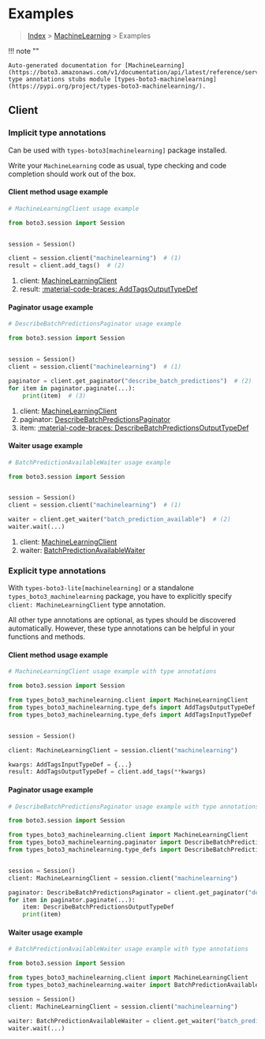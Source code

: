# Examples

> [Index](../README.md) > [MachineLearning](./README.md) > Examples

!!! note ""

    Auto-generated documentation for [MachineLearning](https://boto3.amazonaws.com/v1/documentation/api/latest/reference/services/machinelearning.html#machinelearning)
    type annotations stubs module [types-boto3-machinelearning](https://pypi.org/project/types-boto3-machinelearning/).

## Client

### Implicit type annotations

Can be used with `types-boto3[machinelearning]` package installed.

Write your `MachineLearning` code as usual,
type checking and code completion should work out of the box.


#### Client method usage example

```python
# MachineLearningClient usage example

from boto3.session import Session


session = Session()

client = session.client("machinelearning")  # (1)
result = client.add_tags()  # (2)
```

1. client: [MachineLearningClient](./client.md)
2. result: [:material-code-braces: AddTagsOutputTypeDef](./type_defs.md#addtagsoutputtypedef)



#### Paginator usage example

```python
# DescribeBatchPredictionsPaginator usage example

from boto3.session import Session


session = Session()
client = session.client("machinelearning")  # (1)

paginator = client.get_paginator("describe_batch_predictions")  # (2)
for item in paginator.paginate(...):
    print(item)  # (3)
```

1. client: [MachineLearningClient](./client.md)
2. paginator: [DescribeBatchPredictionsPaginator](./paginators.md#describebatchpredictionspaginator)
3. item: [:material-code-braces: DescribeBatchPredictionsOutputTypeDef](./type_defs.md#describebatchpredictionsoutputtypedef)



#### Waiter usage example

```python
# BatchPredictionAvailableWaiter usage example

from boto3.session import Session


session = Session()
client = session.client("machinelearning")  # (1)

waiter = client.get_waiter("batch_prediction_available")  # (2)
waiter.wait(...)
```

1. client: [MachineLearningClient](./client.md)
2. waiter: [BatchPredictionAvailableWaiter](./waiters.md#batchpredictionavailablewaiter)


### Explicit type annotations

With `types-boto3-lite[machinelearning]`
or a standalone `types_boto3_machinelearning` package, you have to explicitly specify `client: MachineLearningClient` type annotation.

All other type annotations are optional, as types should be discovered automatically.
However, these type annotations can be helpful in your functions and methods.


#### Client method usage example

```python
# MachineLearningClient usage example with type annotations

from boto3.session import Session

from types_boto3_machinelearning.client import MachineLearningClient
from types_boto3_machinelearning.type_defs import AddTagsOutputTypeDef
from types_boto3_machinelearning.type_defs import AddTagsInputTypeDef


session = Session()

client: MachineLearningClient = session.client("machinelearning")

kwargs: AddTagsInputTypeDef = {...}
result: AddTagsOutputTypeDef = client.add_tags(**kwargs)
```



#### Paginator usage example

```python
# DescribeBatchPredictionsPaginator usage example with type annotations

from boto3.session import Session

from types_boto3_machinelearning.client import MachineLearningClient
from types_boto3_machinelearning.paginator import DescribeBatchPredictionsPaginator
from types_boto3_machinelearning.type_defs import DescribeBatchPredictionsOutputTypeDef


session = Session()
client: MachineLearningClient = session.client("machinelearning")

paginator: DescribeBatchPredictionsPaginator = client.get_paginator("describe_batch_predictions")
for item in paginator.paginate(...):
    item: DescribeBatchPredictionsOutputTypeDef
    print(item)
```



#### Waiter usage example

```python
# BatchPredictionAvailableWaiter usage example with type annotations

from boto3.session import Session

from types_boto3_machinelearning.client import MachineLearningClient
from types_boto3_machinelearning.waiter import BatchPredictionAvailableWaiter

session = Session()
client: MachineLearningClient = session.client("machinelearning")

waiter: BatchPredictionAvailableWaiter = client.get_waiter("batch_prediction_available")
waiter.wait(...)
```


